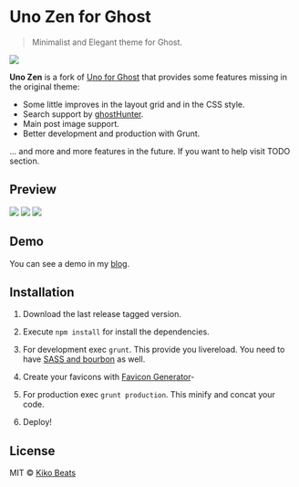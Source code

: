 # Uno Zen for Ghost

> Minimalist and Elegant theme for Ghost.

![](http://i.imgur.com/JJKXd2O.jpg)

**Uno Zen** is a fork of [Uno for Ghost](https://github.com/daleanthony/Uno) that provides some features missing in the original theme:

* Some little improves in the layout grid and in the CSS style.
* Search support by [ghostHunter](https://github.com/i11ume/ghostHunter/).
* Main post image support.
* Better development and production with Grunt.

... and more and more features in the future. If you want to help visit TODO section.

## Preview

![](http://i.imgur.com/YZXKWcW.png)
![](http://i.imgur.com/6m4kKsy.png)
![](http://i.imgur.com/BqJBN0X.jpg)

## Demo

You can see a demo in my [blog](http://blog.kikobeats.com).

## Installation

1) Download the last release tagged version.

2) Execute `npm install` for install the dependencies.

3) For development exec `grunt`. This provide you livereload. You need to have [SASS and bourbon](https://github.com/daleanthony/uno#development) as well.

4) Create your favicons with [Favicon Generator](http://realfavicongenerator.net/)-

4) For production exec `grunt production`. This minify and concat your code.

5) Deploy!

## License

MIT © [Kiko Beats](kikobeats.com)